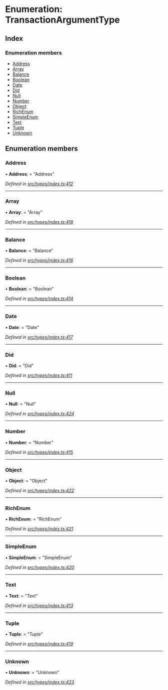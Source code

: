# Enumeration: TransactionArgumentType

## Index

### Enumeration members

* [Address](transactionargumenttype.md#address)
* [Array](transactionargumenttype.md#array)
* [Balance](transactionargumenttype.md#balance)
* [Boolean](transactionargumenttype.md#boolean)
* [Date](transactionargumenttype.md#date)
* [Did](transactionargumenttype.md#did)
* [Null](transactionargumenttype.md#null)
* [Number](transactionargumenttype.md#number)
* [Object](transactionargumenttype.md#object)
* [RichEnum](transactionargumenttype.md#richenum)
* [SimpleEnum](transactionargumenttype.md#simpleenum)
* [Text](transactionargumenttype.md#text)
* [Tuple](transactionargumenttype.md#tuple)
* [Unknown](transactionargumenttype.md#unknown)

## Enumeration members

###  Address

• **Address**: = "Address"

*Defined in [src/types/index.ts:412](https://github.com/PolymathNetwork/polymesh-sdk/blob/1538712/src/types/index.ts#L412)*

___

###  Array

• **Array**: = "Array"

*Defined in [src/types/index.ts:418](https://github.com/PolymathNetwork/polymesh-sdk/blob/1538712/src/types/index.ts#L418)*

___

###  Balance

• **Balance**: = "Balance"

*Defined in [src/types/index.ts:416](https://github.com/PolymathNetwork/polymesh-sdk/blob/1538712/src/types/index.ts#L416)*

___

###  Boolean

• **Boolean**: = "Boolean"

*Defined in [src/types/index.ts:414](https://github.com/PolymathNetwork/polymesh-sdk/blob/1538712/src/types/index.ts#L414)*

___

###  Date

• **Date**: = "Date"

*Defined in [src/types/index.ts:417](https://github.com/PolymathNetwork/polymesh-sdk/blob/1538712/src/types/index.ts#L417)*

___

###  Did

• **Did**: = "Did"

*Defined in [src/types/index.ts:411](https://github.com/PolymathNetwork/polymesh-sdk/blob/1538712/src/types/index.ts#L411)*

___

###  Null

• **Null**: = "Null"

*Defined in [src/types/index.ts:424](https://github.com/PolymathNetwork/polymesh-sdk/blob/1538712/src/types/index.ts#L424)*

___

###  Number

• **Number**: = "Number"

*Defined in [src/types/index.ts:415](https://github.com/PolymathNetwork/polymesh-sdk/blob/1538712/src/types/index.ts#L415)*

___

###  Object

• **Object**: = "Object"

*Defined in [src/types/index.ts:422](https://github.com/PolymathNetwork/polymesh-sdk/blob/1538712/src/types/index.ts#L422)*

___

###  RichEnum

• **RichEnum**: = "RichEnum"

*Defined in [src/types/index.ts:421](https://github.com/PolymathNetwork/polymesh-sdk/blob/1538712/src/types/index.ts#L421)*

___

###  SimpleEnum

• **SimpleEnum**: = "SimpleEnum"

*Defined in [src/types/index.ts:420](https://github.com/PolymathNetwork/polymesh-sdk/blob/1538712/src/types/index.ts#L420)*

___

###  Text

• **Text**: = "Text"

*Defined in [src/types/index.ts:413](https://github.com/PolymathNetwork/polymesh-sdk/blob/1538712/src/types/index.ts#L413)*

___

###  Tuple

• **Tuple**: = "Tuple"

*Defined in [src/types/index.ts:419](https://github.com/PolymathNetwork/polymesh-sdk/blob/1538712/src/types/index.ts#L419)*

___

###  Unknown

• **Unknown**: = "Unknown"

*Defined in [src/types/index.ts:423](https://github.com/PolymathNetwork/polymesh-sdk/blob/1538712/src/types/index.ts#L423)*
